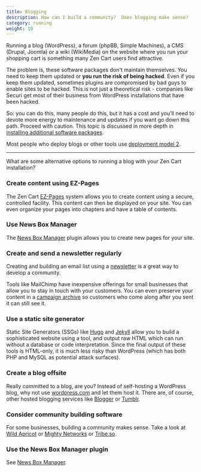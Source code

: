 ```yaml
---
title: Blogging 
description: How can I build a community?  Does blogging make sense? 
category: running
weight: 10
---
```


Running a blog (WordPress), a forum (phpBB, Simple Machines), a CMS (Drupal, Joomla) or a wiki (WikiMedia) on the website where you run your shopping cart is something many Zen Cart users find attractive. 

The problem is, these software packages don't maintain themselves.  You need to keep them updated or **you run the risk of being hacked**.  Even if you keep them updated, sometimes plugins are compromised by bad guys to enable sites to be hacked.  This is not just a theoretical risk - companies like Securi get most of their business from WordPress installations that have been hacked. 

So: you can do this, many people do this, but it has a cost and you'll need to devote more energy to maintenance and updates if you want go down this path. Proceed with caution.  This topic is discussed in more depth in [installing additional software packages](/user/running/additional_software/). 

Most people who deploy blogs or other tools use [deployment model 2](/user/first_steps/deployment_configurations/). 

---

What are some alternative options to running a blog with your Zen Cart installation?

### Create content using EZ-Pages 

The Zen Cart [EZ-Pages](/user/ezpages/) system allows you to create content using a secure, controlled facility.  This content can then be displayed on your site.   You can even organize your pages into chapters and have a table of contents. 

### Use News Box Manager 
The [News Box Manager](https://www.zen-cart.com/downloads.php?do=file&id=2264) plugin allows you to create new pages for your site.

### Create and send a newsletter regularly

Creating and building an email list using a [newsletter](/user/email/newsletters/) is a great way to develop a community.

Tools like MailChimp have inexpensive offerings for small businesses that allow you to stay in touch with your customers.  You can even preserve your content in a [campaign archive](https://mailchimp.com/help/about-email-campaign-archives-and-pages/) so customers who come along after you sent it can still see it. 

### Use a static site generator 

Static Site Generators (SSGs) like [Hugo](https://gohugo.io/) and [Jekyll](https://jekyllrb.com/) allow you to build a sophisticated website using a tool, and output raw HTML which can run without a database or code interpretation.  Since  the final output of these tools is HTML-only, it is much less risky than WordPress (which has both PHP and MySQL as potential attack surfaces). 

### Create a blog offsite

Really committed to a blog, are you?  Instead of self-hosting a WordPress blog, why not use [wordpress.com](https://wordpress.com/) and let them host it.  There are, of course, other hosted blogging services like [Blogger](https://www.blogger.com/) or [Tumblr](https://www.tumblr.com/). 

### Consider community building software 
For some businesses, building a community makes sense.  Take a look at [Wild Apricot](https://wildapricot.com) or [Mighty Networks](https://www.mightynetworks.com/) or [Tribe.so](https://tribe.so).

### Use the News Box Manager plugin 

See [News Box Manager](https://www.zen-cart.com/downloads.php?do=file&id=2264).

